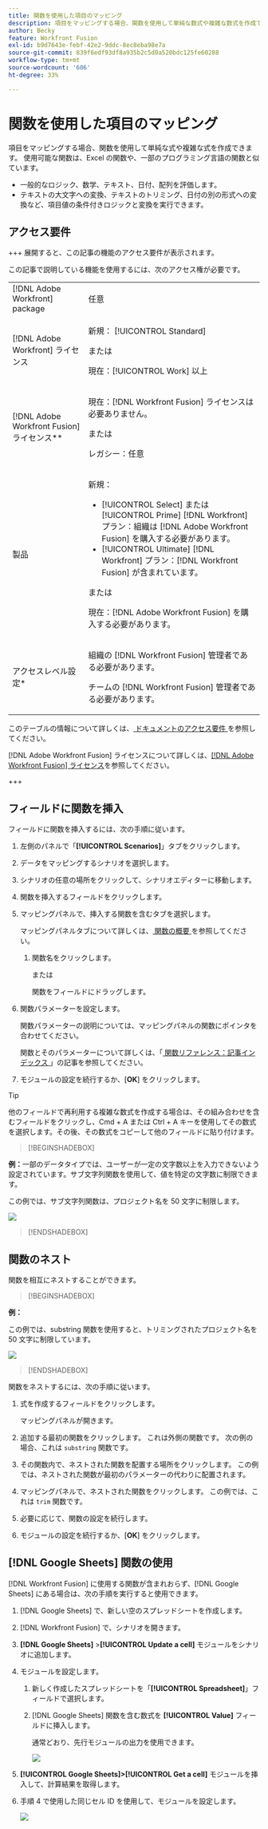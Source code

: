 ```yaml
---
title: 関数を使用した項目のマッピング
description: 項目をマッピングする場合、関数を使用して単純な数式や複雑な数式を作成できます。
author: Becky
feature: Workfront Fusion
exl-id: b9d7643e-febf-42e2-9ddc-8ec8eba98e7a
source-git-commit: 839f6edf93df8a935b2c5d0a520bdc125fe60288
workflow-type: tm+mt
source-wordcount: '606'
ht-degree: 33%

---
```


# 関数を使用した項目のマッピング

項目をマッピングする場合、関数を使用して単純な式や複雑な式を作成できます。 使用可能な関数は、Excel の関数や、一部のプログラミング言語の関数と似ています。

* 一般的なロジック、数学、テキスト、日付、配列を評価します。
* テキストの大文字への変換、テキストのトリミング、日付の別の形式への変換など、項目値の条件付きロジックと変換を実行できます。

## アクセス要件

+++ 展開すると、この記事の機能のアクセス要件が表示されます。

この記事で説明している機能を使用するには、次のアクセス権が必要です。

<table style="table-layout:auto">
 <col> 
 <col> 
 <tbody> 
  <tr> 
   <td role="rowheader">[!DNL Adobe Workfront] package</td> 
   <td> <p>任意</p> </td> 
  </tr> 
  <tr data-mc-conditions=""> 
   <td role="rowheader">[!DNL Adobe Workfront] ライセンス</td> 
   <td> <p>新規： [!UICONTROL Standard]</p><p>または</p><p>現在：[!UICONTROL Work] 以上</p> </td> 
  </tr> 
  <tr> 
   <td role="rowheader">[!DNL Adobe Workfront Fusion] ライセンス**</td> 
   <td>
   <p>現在：[!DNL Workfront Fusion] ライセンスは必要ありません。</p>
   <p>または</p>
   <p>レガシー：任意 </p>
   </td> 
  </tr> 
  <tr> 
   <td role="rowheader">製品</td> 
   <td>
   <p>新規：</p> <ul><li>[!UICONTROL Select] または [!UICONTROL Prime] [!DNL Workfront] プラン：組織は [!DNL Adobe Workfront Fusion] を購入する必要があります。</li><li>[!UICONTROL Ultimate] [!DNL Workfront] プラン：[!DNL Workfront Fusion] が含まれています。</li></ul>
   <p>または</p>
   <p>現在：[!DNL Adobe Workfront Fusion] を購入する必要があります。</p>
   </td> 
  </tr>
  <tr data-mc-conditions=""> 
   <td role="rowheader">アクセスレベル設定*</td> 
   <td> 
     <p>組織の [!DNL Workfront Fusion] 管理者である必要があります。</p>
     <p>チームの [!DNL Workfront Fusion] 管理者である必要があります。</p>
   </td> 
  </tr> 
   </td> 
  </tr> 
 </tbody> 
</table>

このテーブルの情報について詳しくは、[ ドキュメントのアクセス要件 ](/help/workfront-fusion/references/licenses-and-roles/access-level-requirements-in-documentation.md) を参照してください。

[!DNL Adobe Workfront Fusion] ライセンスについて詳しくは、[[!DNL Adobe Workfront Fusion] ライセンス](/help/workfront-fusion/set-up-and-manage-workfront-fusion/licensing-operations-overview/license-automation-vs-integration.md)を参照してください。

+++

## フィールドに関数を挿入

フィールドに関数を挿入するには、次の手順に従います。

1. 左側のパネルで「**[!UICONTROL Scenarios]**」タブをクリックします。
1. データをマッピングするシナリオを選択します。
1. シナリオの任意の場所をクリックして、シナリオエディターに移動します。
1. 関数を挿入するフィールドをクリックします。
1. マッピングパネルで、挿入する関数を含むタブを選択します。

   マッピングパネルタブについて詳しくは、[ 関数の概要 ](/help/workfront-fusion/get-started-with-fusion/understand-fusion/function-overview.md) を参照してください。
   1. 関数名をクリックします。

      または

      関数をフィールドにドラッグします。
1. 関数パラメーターを設定します。

   関数パラメーターの説明については、マッピングパネルの関数にポインタを合わせてください。

   関数とそのパラメーターについて詳しくは、「[ 関数リファレンス：記事インデックス ](/help/workfront-fusion/references/mapping-panel/functions/functions-toc.md)」の記事を参照してください。

1. モジュールの設定を続行するか、[**OK**] をクリックします。

>[!TIP]
>
>他のフィールドで再利用する複雑な数式を作成する場合は、その組み合わせを含むフィールドをクリックし、Cmd + A または Ctrl + A キーを使用してその数式を選択します。その後、その数式をコピーして他のフィールドに貼り付けます。


>[!BEGINSHADEBOX]

**例：**&#x200B;一部のデータタイプでは、ユーザーが一定の文字数以上を入力できないよう設定されています。サブ文字列関数を使用して、値を特定の文字数に制限できます。

この例では、サブ文字列関数は、プロジェクト名を 50 文字に制限します。

![](assets/example-meet-length-restriction-350x184.png)

>[!ENDSHADEBOX]

## 関数のネスト

関数を相互にネストすることができます。

>[!BEGINSHADEBOX]

**例：**

この例では、substring 関数を使用すると、トリミングされたプロジェクト名を 50 文字に制限しています。

![](assets/trimmed-name-under-50.png)

>[!ENDSHADEBOX]

関数をネストするには、次の手順に従います。

1. 式を作成するフィールドをクリックします。

   マッピングパネルが開きます。

1. 追加する最初の関数をクリックします。 これは外側の関数です。 次の例の場合、これは `substring` 関数です。
1. その関数内で、ネストされた関数を配置する場所をクリックします。 この例では、ネストされた関数が最初のパラメーターの代わりに配置されます。
1. マッピングパネルで、ネストされた関数をクリックします。 この例では、これは `trim` 関数です。
1. 必要に応じて、関数の設定を続行します。
1. モジュールの設定を続行するか、[**OK**] をクリックします。

## [!DNL Google Sheets] 関数の使用

[!DNL Workfront Fusion] に使用する関数が含まれおらず、[!DNL Google Sheets] にある場合は、次の手順を実行すると使用できます。

1. [!DNL Google Sheets] で、新しい空のスプレッドシートを作成します。
1. [!DNL Workfront Fusion] で、シナリオを開きます。
1. **[!DNL Google Sheets]** >**[!UICONTROL Update a cell]** モジュールをシナリオに追加します。

1. モジュールを設定します。

   1. 新しく作成したスプレッドシートを「**[!UICONTROL Spreadsheet]**」フィールドで選択します。
   1. [!DNL Google Sheets] 関数を含む数式を **[!UICONTROL Value]** フィールドに挿入します。

      通常どおり、先行モジュールの出力を使用できます。

      ![](assets/exploit-google-sheet-functions-350x218.png)

1. **[!UICONTROL Google Sheets]>[!UICONTROL Get a cell]** モジュールを挿入して、計算結果を取得します。
1. 手順 4 で使用した同じセル ID を使用して、モジュールを設定します。

   ![](assets/exploit-google-sheet-functions-2-350x187.png)
